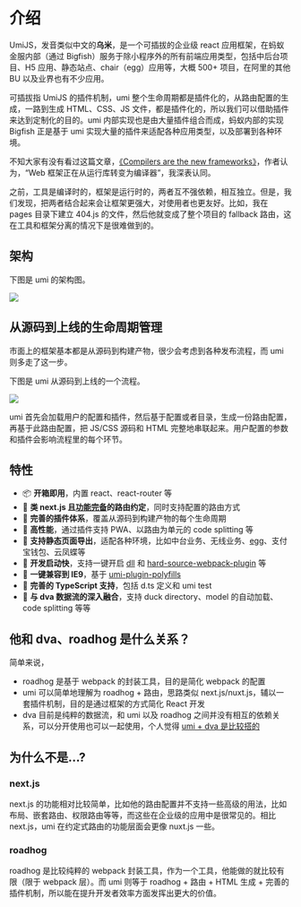 
# 介绍

UmiJS，发音类似中文的**乌米**，是一个可插拔的企业级 react 应用框架，在蚂蚁金服内部（通过 Bigfish）服务于除小程序外的所有前端应用类型，包括中后台项目、H5 应用、静态站点、chair（egg）应用等，大概 500+ 项目，在阿里的其他 BU 以及业界也有不少应用。

可插拔指 UmiJS 的插件机制，umi 整个生命周期都是插件化的，从路由配置的生成，一路到生成 HTML、CSS、JS 文件，都是插件化的，所以我们可以借助插件来达到定制化的目的。umi 内部实现也是由大量插件组合而成，蚂蚁内部的实现 Bigfish 正是基于 umi 实现大量的插件来适配各种应用类型，以及部署到各种环境。

不知大家有没有看过这篇文章，[《Compilers are the new frameworks》](https://tomdale.net/2017/09/compilers-are-the-new-frameworks/)，作者认为，“Web 框架正在从运行库转变为编译器”，我深表认同。

之前，工具是编译时的，框架是运行时的，两者互不强依赖，相互独立。但是，我们发现，把两者结合起来会让框架更强大，对使用者也更友好。比如，我在 pages 目录下建立 404.js 的文件，然后他就变成了整个项目的 fallback 路由，这在工具和框架分离的情况下是很难做到的。

## 架构

下图是 umi 的架构图。

<img src="https://gw.alipayobjects.com/zos/rmsportal/zvfEXesXdgTzWYZCuHLe.png" />

## 从源码到上线的生命周期管理

市面上的框架基本都是从源码到构建产物，很少会考虑到各种发布流程，而 umi 则多走了这一步。

下图是 umi 从源码到上线的一个流程。

<img src="https://gw.alipayobjects.com/zos/rmsportal/NKsqmTAttwTzYVMJMcnB.png" />

umi 首先会加载用户的配置和插件，然后基于配置或者目录，生成一份路由配置，再基于此路由配置，把 JS/CSS 源码和 HTML 完整地串联起来。用户配置的参数和插件会影响流程里的每个环节。

## 特性

* 📦 **开箱即用**，内置 react、react-router 等
* 🏈 **类 next.js 且[功能完备](/guide/router.html)的路由约定**，同时支持配置的路由方式
* 🎉 **完善的插件体系**，覆盖从源码到构建产物的每个生命周期
* 🚀 **高性能**，通过插件支持 PWA、以路由为单元的 code splitting 等
* 💈 **支持静态页面导出**，适配各种环境，比如中台业务、无线业务、[egg](https://github.com/eggjs/egg)、支付宝钱包、云凤蝶等
* 🚄 **开发启动快**，支持一键开启 [dll](/plugin/umi-plugin-react.html#dll) 和 [hard-source-webpack-plugin](/plugin/umi-plugin-react.html#hardSource) 等
* 🐠 **一键兼容到 IE9**，基于 [umi-plugin-polyfills](/plugin/umi-plugin-react.html#polyfills)
* 🍁 **完善的 TypeScript 支持**，包括 d.ts 定义和 umi test
* 🌴 **与 dva 数据流的深入融合**，支持 duck directory、model 的自动加载、code splitting 等等

## 他和 dva、roadhog 是什么关系？

简单来说，

* roadhog 是基于 webpack 的封装工具，目的是简化 webpack 的配置
* umi 可以简单地理解为 roadhog + 路由，思路类似 next.js/nuxt.js，辅以一套插件机制，目的是通过框架的方式简化 React 开发
* dva 目前是纯粹的数据流，和 umi 以及 roadhog 之间并没有相互的依赖关系，可以分开使用也可以一起使用，个人觉得 [umi + dva 是比较搭的](https://github.com/sorrycc/blog/issues/66)

## 为什么不是...?

### next.js

next.js 的功能相对比较简单，比如他的路由配置并不支持一些高级的用法，比如布局、嵌套路由、权限路由等等，而这些在企业级的应用中是很常见的。相比 next.js，umi 在约定式路由的功能层面会更像 nuxt.js 一些。

### roadhog

roadhog 是比较纯粹的 webpack 封装工具，作为一个工具，他能做的就比较有限（限于 webpack 层）。而 umi 则等于 roadhog + 路由 + HTML 生成 + 完善的插件机制，所以能在提升开发者效率方面发挥出更大的价值。
